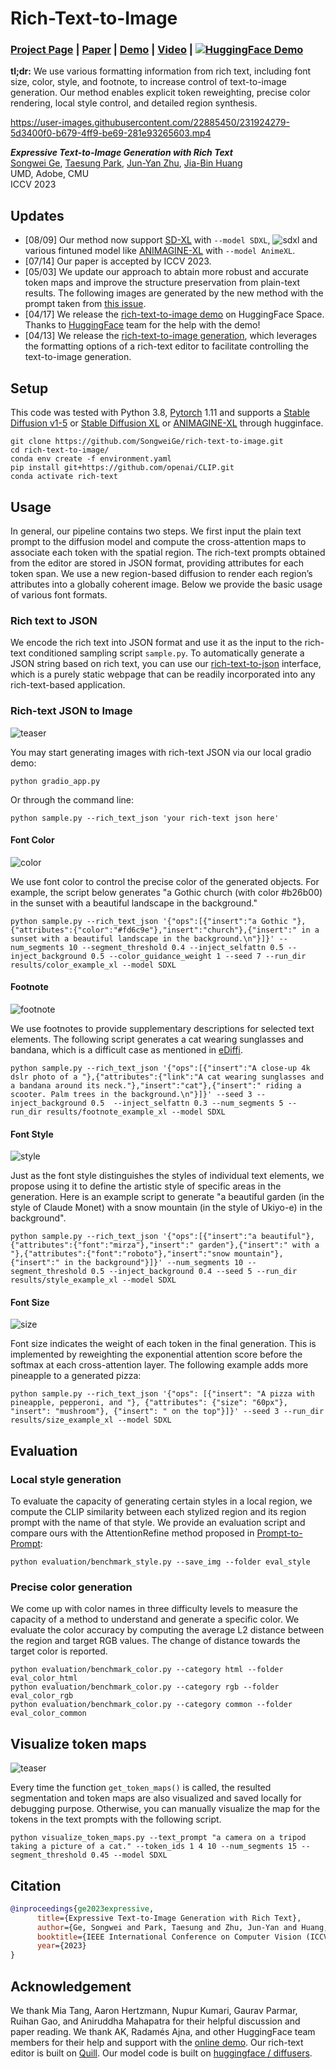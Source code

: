 # Rich-Text-to-Image

### [Project Page](https://rich-text-to-image.github.io/) | [Paper](https://arxiv.org/abs/2304.06720) | [Demo](https://github.com/SongweiGe/rich-text-to-image#rich-text-json-to-image) |  [Video](https://youtu.be/ihDbAUh0LXk) | [![HuggingFace Demo](https://huggingface.co/datasets/huggingface/badges/raw/main/open-in-hf-spaces-md.svg)](https://huggingface.co/spaces/songweig/rich-text-to-image)


**tl;dr:** We use various formatting information from rich text, including font size, color, style, and footnote, to increase control of text-to-image generation. Our method enables explicit token reweighting, precise color rendering, local style control, and detailed region synthesis.

https://user-images.githubusercontent.com/22885450/231924279-5d3400f0-b679-4ff9-be69-281e93265603.mp4


***Expressive Text-to-Image Generation with Rich Text*** <br>
[Songwei Ge](https://songweige.github.io/), [Taesung Park](https://taesung.me/), [Jun-Yan Zhu](https://www.cs.cmu.edu/~junyanz/), [Jia-Bin Huang](https://jbhuang0604.github.io/)<br>
UMD, Adobe, CMU<br>
ICCV 2023

## Updates
* [08/09] Our method now support [SD-XL](https://huggingface.co/stabilityai/stable-diffusion-xl-base-1.0) with `--model SDXL`,
![sdxl](assets/sdxl.png)
and various fintuned model like [ANIMAGINE-XL](https://huggingface.co/Linaqruf/animagine-xl) with `--model AnimeXL`.
* [07/14] Our paper is accepted by ICCV 2023.
* [05/03] We update our approach to abtain more robust and accurate token maps and improve the structure preservation from plain-text results. The following images are generated by the new method with the prompt taken from [this issue](https://github.com/SongweiGe/rich-text-to-image/issues/9).
* [04/17] We release the [rich-text-to-image demo](https://huggingface.co/spaces/songweig/rich-text-to-image) on HuggingFace Space. Thanks to [HuggingFace](https://huggingface.co/) team for the help with the demo!
* [04/13] We release the [rich-text-to-image generation](https://arxiv.org/abs/2304.06720), which leverages the formatting options of a rich-text editor to facilitate controlling the text-to-image generation.


## Setup

This code was tested with Python 3.8, [Pytorch](https://pytorch.org/) 1.11 and supports a [Stable Diffusion v1-5](https://huggingface.co/runwayml/stable-diffusion-v1-5) or [Stable Diffusion XL](https://huggingface.co/stabilityai/stable-diffusion-xl-base-1.0) or [ANIMAGINE-XL](https://huggingface.co/Linaqruf/animagine-xl) through hugginface.
```
git clone https://github.com/SongweiGe/rich-text-to-image.git
cd rich-text-to-image/
conda env create -f environment.yaml
pip install git+https://github.com/openai/CLIP.git
conda activate rich-text
```
## Usage
In general, our pipeline contains two steps. We first input the plain text prompt to the diffusion model and compute the cross-attention maps to associate each token with the spatial region. The rich-text prompts obtained from the editor are stored in JSON format, providing attributes for each token span. We use a new region-based diffusion to render each region’s attributes into a globally coherent image. Below we provide the basic usage of various font formats.

### Rich text to JSON
We encode the rich text into JSON format and use it as the input to the rich-text conditioned sampling script `sample.py`. To automatically generate a JSON string based on rich text, you can use our [rich-text-to-json](https://rich-text-to-image.github.io/rich-text-to-json.html) interface, which is a purely static webpage that can be readily incorporated into any rich-text-based application.

### Rich-text JSON to Image
![teaser](assets/teaser.jpg)

You may start generating images with rich-text JSON via our local gradio demo:

```
python gradio_app.py
```
Or through the command line:
```
python sample.py --rich_text_json 'your rich-text json here'
```

#### Font Color

![color](assets/color.png)

We use font color to control the precise color of the generated objects. For example, the script below generates "a Gothic church (with color #b26b00) in the sunset with a beautiful landscape in the background."

```
python sample.py --rich_text_json '{"ops":[{"insert":"a Gothic "},{"attributes":{"color":"#fd6c9e"},"insert":"church"},{"insert":" in a sunset with a beautiful landscape in the background.\n"}]}' --num_segments 10 --segment_threshold 0.4 --inject_selfattn 0.5 --inject_background 0.5 --color_guidance_weight 1 --seed 7 --run_dir results/color_example_xl --model SDXL
```

#### Footnote

![footnote](assets/footnote.png)

We use footnotes to provide supplementary descriptions for selected text elements. The following script generates a cat wearing sunglasses and bandana, which is a difficult case as mentioned in [eDiffi](https://research.nvidia.com/labs/dir/eDiff-I/#comparison_stable_cat_scooter).

```
python sample.py --rich_text_json '{"ops":[{"insert":"A close-up 4k dslr photo of a "},{"attributes":{"link":"A cat wearing sunglasses and a bandana around its neck."},"insert":"cat"},{"insert":" riding a scooter. Palm trees in the background.\n"}]}' --seed 3 --inject_background 0.5  --inject_selfattn 0.3 --num_segments 5 --run_dir results/footnote_example_xl --model SDXL
```

#### Font Style

![style](assets/font.png)

Just as the font style distinguishes the styles of individual text elements, we propose using it to define the artistic style of specific areas in the generation. Here is an example script to generate "a beautiful garden (in the style of Claude Monet) with a snow mountain (in the style of Ukiyo-e) in the background".

```
python sample.py --rich_text_json '{"ops":[{"insert":"a beautiful"},{"attributes":{"font":"mirza"},"insert":" garden"},{"insert":" with a "},{"attributes":{"font":"roboto"},"insert":"snow mountain"},{"insert":" in the background"}]}' --num_segments 10 --segment_threshold 0.5 --inject_background 0.4 --seed 5 --run_dir results/style_example_xl --model SDXL
```

#### Font Size

![size](assets/size.png)

Font size indicates the weight of each token in the final generation. This is implemented by reweighting the exponential attention score before the softmax at each cross-attention layer. The following example adds more pineapple to a generated pizza:

```
python sample.py --rich_text_json '{"ops": [{"insert": "A pizza with pineapple, pepperoni, and "}, {"attributes": {"size": "60px"}, "insert": "mushroom"}, {"insert": " on the top"}]}' --seed 3 --run_dir results/size_example_xl --model SDXL
```

## Evaluation

### Local style generation

To evaluate the capacity of generating certain styles in a local region, we compute the CLIP similarity between each stylized region and its region prompt with the name of that style. We provide an evaluation script and compare ours with the AttentionRefine method proposed in [Prompt-to-Prompt](https://github.com/google/prompt-to-prompt):
```
python evaluation/benchmark_style.py --save_img --folder eval_style
```

### Precise color generation
We come up with color names in three difficulty levels to measure the capacity of a method to understand and generate a specific color. We evaluate the color accuracy by computing the average L2 distance between the region and target RGB values. The change of distance towards the target color is reported.
```
python evaluation/benchmark_color.py --category html --folder eval_color_html
python evaluation/benchmark_color.py --category rgb --folder eval_color_rgb
python evaluation/benchmark_color.py --category common --folder eval_color_common
```


## Visualize token maps

![teaser](assets/visualization.png)


Every time the function `get_token_maps()` is called, the resulted segmentation and token maps are also visualized and saved locally for debugging purpose. Otherwise, you can manually visualize the map for the tokens in the text prompts with the following script.

```
python visualize_token_maps.py --text_prompt "a camera on a tripod taking a picture of a cat." --token_ids 1 4 10 --num_segments 15 --segment_threshold 0.45 --model SDXL
```

## Citation

``` bibtex
@inproceedings{ge2023expressive,
      title={Expressive Text-to-Image Generation with Rich Text},
      author={Ge, Songwei and Park, Taesung and Zhu, Jun-Yan and Huang, Jia-Bin},
      booktitle={IEEE International Conference on Computer Vision (ICCV)},
      year={2023}
}
```

## Acknowledgement

We thank Mia Tang, Aaron Hertzmann, Nupur Kumari, Gaurav Parmar, Ruihan Gao, and Aniruddha Mahapatra for their helpful discussion and paper reading. We thank AK, Radamés Ajna, and other HuggingFace team members for their help and support with the [online demo](https://huggingface.co/spaces/songweig/rich-text-to-image). Our rich-text editor is built on [Quill](https://quilljs.com/). Our model code is built on [huggingface / diffusers](https://github.com/huggingface/diffusers#readme).
